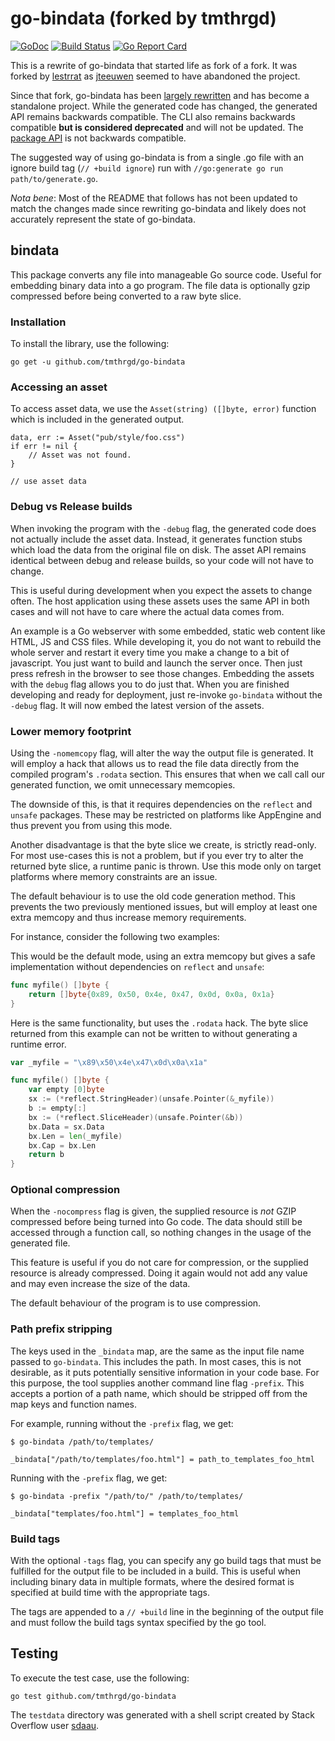 # go-bindata (forked by tmthrgd)

[![GoDoc](https://godoc.org/github.com/tmthrgd/go-bindata?status.svg)](https://godoc.org/github.com/tmthrgd/go-bindata)
[![Build Status](https://travis-ci.org/tmthrgd/go-bindata.svg?branch=master)](https://travis-ci.org/tmthrgd/go-bindata)
[![Go Report Card](https://goreportcard.com/badge/github.com/tmthrgd/go-bindata)](https://goreportcard.com/report/github.com/tmthrgd/go-bindata)

This is a rewrite of go-bindata that started life as fork of a fork. It
was forked by [lestrrat](https://github.com/lestrrat/go-bindata) as
[jteeuwen](https://github.com/jteeuwen/go-bindata) seemed to have
abandoned the project.

Since that fork, go-bindata has been
[largely rewritten](https://github.com/tmthrgd/go-bindata/compare/3adb6a8b66f07a123c3d44e8f6c7e78bbdd029c2...master)
and has become a standalone project. While the generated code has changed,
the generated API remains backwards compatible. The CLI also remains
backwards compatible **but is considered deprecated** and will not be updated.
The [package API](https://godoc.org/github.com/tmthrgd/go-bindata) is not
backwards compatible.

The suggested way of using go-bindata is from a single .go file with an
ignore build tag (`// +build ignore`) run with
`//go:generate go run path/to/generate.go`.

*Nota bene*: Most of the README that follows has not been updated to match
the changes made since rewriting go-bindata and likely does not accurately
represent the state of go-bindata.

## bindata

This package converts any file into manageable Go source code. Useful for
embedding binary data into a go program. The file data is optionally gzip
compressed before being converted to a raw byte slice.

### Installation

To install the library, use the following:

	go get -u github.com/tmthrgd/go-bindata

### Accessing an asset

To access asset data, we use the `Asset(string) ([]byte, error)` function which
is included in the generated output.

	data, err := Asset("pub/style/foo.css")
	if err != nil {
		// Asset was not found.
	}

	// use asset data


### Debug vs Release builds

When invoking the program with the `-debug` flag, the generated code does
not actually include the asset data. Instead, it generates function stubs
which load the data from the original file on disk. The asset API remains
identical between debug and release builds, so your code will not have to
change.

This is useful during development when you expect the assets to change often.
The host application using these assets uses the same API in both cases and
will not have to care where the actual data comes from.

An example is a Go webserver with some embedded, static web content like
HTML, JS and CSS files. While developing it, you do not want to rebuild the
whole server and restart it every time you make a change to a bit of
javascript. You just want to build and launch the server once. Then just press
refresh in the browser to see those changes. Embedding the assets with the
`debug` flag allows you to do just that. When you are finished developing and
ready for deployment, just re-invoke `go-bindata` without the `-debug` flag.
It will now embed the latest version of the assets.


### Lower memory footprint

Using the `-nomemcopy` flag, will alter the way the output file is generated.
It will employ a hack that allows us to read the file data directly from
the compiled program's `.rodata` section. This ensures that when we call
call our generated function, we omit unnecessary memcopies.

The downside of this, is that it requires dependencies on the `reflect` and
`unsafe` packages. These may be restricted on platforms like AppEngine and
thus prevent you from using this mode.

Another disadvantage is that the byte slice we create, is strictly read-only.
For most use-cases this is not a problem, but if you ever try to alter the
returned byte slice, a runtime panic is thrown. Use this mode only on target
platforms where memory constraints are an issue.

The default behaviour is to use the old code generation method. This
prevents the two previously mentioned issues, but will employ at least one
extra memcopy and thus increase memory requirements.

For instance, consider the following two examples:

This would be the default mode, using an extra memcopy but gives a safe
implementation without dependencies on `reflect` and `unsafe`:

```go
func myfile() []byte {
    return []byte{0x89, 0x50, 0x4e, 0x47, 0x0d, 0x0a, 0x1a}
}
```

Here is the same functionality, but uses the `.rodata` hack.
The byte slice returned from this example can not be written to without
generating a runtime error.

```go
var _myfile = "\x89\x50\x4e\x47\x0d\x0a\x1a"

func myfile() []byte {
    var empty [0]byte
    sx := (*reflect.StringHeader)(unsafe.Pointer(&_myfile))
    b := empty[:]
    bx := (*reflect.SliceHeader)(unsafe.Pointer(&b))
    bx.Data = sx.Data
    bx.Len = len(_myfile)
    bx.Cap = bx.Len
    return b
}
```


### Optional compression

When the `-nocompress` flag is given, the supplied resource is *not* GZIP
compressed before being turned into Go code. The data should still be accessed
through a function call, so nothing changes in the usage of the generated file.

This feature is useful if you do not care for compression, or the supplied
resource is already compressed. Doing it again would not add any value and may
even increase the size of the data.

The default behaviour of the program is to use compression.


### Path prefix stripping

The keys used in the `_bindata` map, are the same as the input file name
passed to `go-bindata`. This includes the path. In most cases, this is not
desirable, as it puts potentially sensitive information in your code base.
For this purpose, the tool supplies another command line flag `-prefix`.
This accepts a portion of a path name, which should be stripped off from
the map keys and function names.

For example, running without the `-prefix` flag, we get:

	$ go-bindata /path/to/templates/

	_bindata["/path/to/templates/foo.html"] = path_to_templates_foo_html

Running with the `-prefix` flag, we get:

	$ go-bindata -prefix "/path/to/" /path/to/templates/

	_bindata["templates/foo.html"] = templates_foo_html


### Build tags

With the optional `-tags` flag, you can specify any go build tags that
must be fulfilled for the output file to be included in a build. This
is useful when including binary data in multiple formats, where the desired
format is specified at build time with the appropriate tags.

The tags are appended to a `// +build` line in the beginning of the output file
and must follow the build tags syntax specified by the go tool.

## Testing

To execute the test case, use the following:

	go test github.com/tmthrgd/go-bindata

The `testdata` directory was generated with a shell script created by Stack 
Overflow user [sdaau](http://stackoverflow.com/a/19878455).